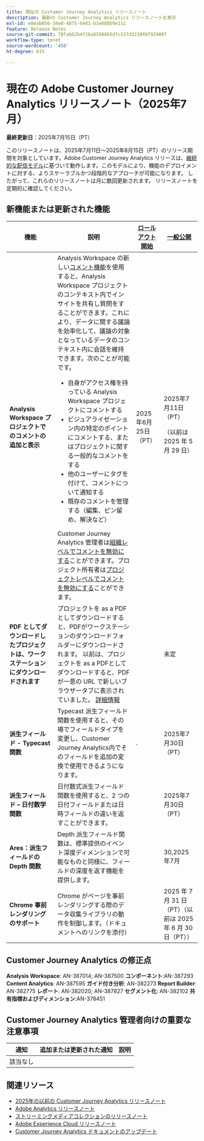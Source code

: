 ```yaml
---
title: 現在の Customer Journey Analytics リリースノート
description: 最新の Customer Journey Analytics リリースノートを表示
exl-id: e8eab856-34e0-4875-b441-b1e680b9e111
feature: Release Notes
source-git-commit: 78fab62b4f28a85986b5d7c537d321049f929897
workflow-type: tm+mt
source-wordcount: '458'
ht-degree: 61%

---
```


# 現在の Adobe Customer Journey Analytics リリースノート（2025年7月）

**最終更新日**：2025年7月15日（PT）


このリリースノートは、2025年7月11日～2025年8月15日（PT）のリリース期間を対象としています。Adobe Customer Journey Analytics リリースは、[継続的な配信モデル](releases.md)に基づいて動作します。このモデルにより、機能のデプロイメントに対する、よりスケーラブルかつ段階的なアプローチが可能になります。 したがって、これらのリリースノートは月に数回更新されます。 リリースノートを定期的に確認してください。

## 新機能または更新された機能

| 機能 | 説明 | [ロールアウト開始](releases.md) | [一般公開](releases.md) |
| ----------- | ---------- | ------- | ---- |
| **Analysis Workspace プロジェクトでのコメントの追加と表示** | Analysis Workspace の新しい[コメント機能](https://experienceleague.adobe.com/ja/docs/analytics-platform/using/cja-workspace/build-workspace-project/comment-projects)を使用すると、Analysis Workspace プロジェクトのコンテキスト内でインサイトを共有し質問をすることができます。これにより、データに関する議論を効率化して、議論の対象となっているデータのコンテキスト内に会話を維持できます。次のことが可能です。 <ul><li>自身がアクセス権を持っている Analysis Workspace プロジェクトにコメントする</li><li>ビジュアライゼーション内の特定のポイントにコメントする、またはプロジェクトに関する一般的なコメントをする</li><li>他のユーザーにタグを付けて、コメントについて通知する</li><li>既存のコメントを管理する（編集、ピン留め、解決など）</li></ul>Customer Journey Analytics 管理者は[組織レベルでコメントを無効にする](https://experienceleague.adobe.com/ja/docs/analytics-platform/using/cja-workspace/user-preferences#ims-organization-preferences)ことができます。プロジェクト所有者は[プロジェクトレベルでコメントを無効にする](https://experienceleague.adobe.com/ja/docs/analytics-platform/using/cja-workspace/build-workspace-project/create-projects)ことができます。 | 2025年6月25日（PT） | 2025年7月11日（PT） <p>（以前は 2025 年 5 月 29 日）</p> |
| **PDF としてダウンロードしたプロジェクトは、ワークステーションにダウンロードされます** | プロジェクトを as a PDFとしてダウンロードすると、PDFがワークステーションのダウンロードフォルダーにダウンロードされます。 以前は、プロジェクトを as a PDFとしてダウンロードすると、PDFが一意の URL で新しいブラウザータブに表示されていました。 [詳細情報](https://experienceleague.adobe.com/en/docs/analytics-platform/using/cja-workspace/export/download-send) | | 未定 |
| **派生フィールド - Typecast 関数** | Typecast 派生フィールド関数を使用すると、その場でフィールドタイプを変更し、Customer Journey Analytics内でそのフィールドを追加の変換で使用できるようになります。 | . | 2025年7月30日（PT） |
| **派生フィールド – 日付数学関数** | 日付数式派生フィールド関数を使用すると、2 つの日付フィールドまたは日時フィールドの違いを返すことができます。 | | 2025年7月30日（PT） |
| **Ares：派生フィールドの Depth 関数** | Depth 派生フィールド関数は、標準提供のイベント深度ディメンションで可能なものと同様に、フィールドの深度を返す機能を提供します。 |  | 30,2025年7月 |
| **Chrome 事前レンダリングのサポート** | Chrome がページを事前レンダリングする際のデータ収集ライブラリの動作を制御します。（ドキュメントへのリンクを添付） |  | 2025 年 7 月 31 日（PT）（以前は 2025 年 6 月 30 日（PT）） |

## Customer Journey Analytics の修正点

**Analysis Workspace**: AN-387014; AN-387500
**コンポーネント**:AN-387293
**Content Analytics**: AN-387595
**ガイド付き分析**: AN-382273
**Report Builder**: AN-382775
**レポート**: AN-382020; AN-387827
**セグメント化**: AN-382102
**共有指標およびディメンション**:AN-378451


## Customer Journey Analytics 管理者向けの重要な注意事項

| 通知 | 追加または更新された通知 | 説明 |
| --- | --- | --- |
| 該当なし | | |

## 関連リソース

* [2025年の以前の Customer Journey Analytics リリースノート](/help/release-notes/2025.md)
* [Adobe Analytics リリースノート](https://experienceleague.adobe.com/docs/analytics/release-notes/latest.html?lang=ja)
* [ストリーミングメディアコレクションのリリースノート](https://experienceleague.adobe.com/docs/media-analytics/using/additional-resources/release-notes.html?lang=ja)
* [Adobe Experience Cloud リリースノート](https://experienceleague.adobe.com/docs/release-notes/experience-cloud/current.html?lang=ja)
* [Customer Journey Analytics ドキュメントのアップデート](/help/release-notes/doc-changes.md)
